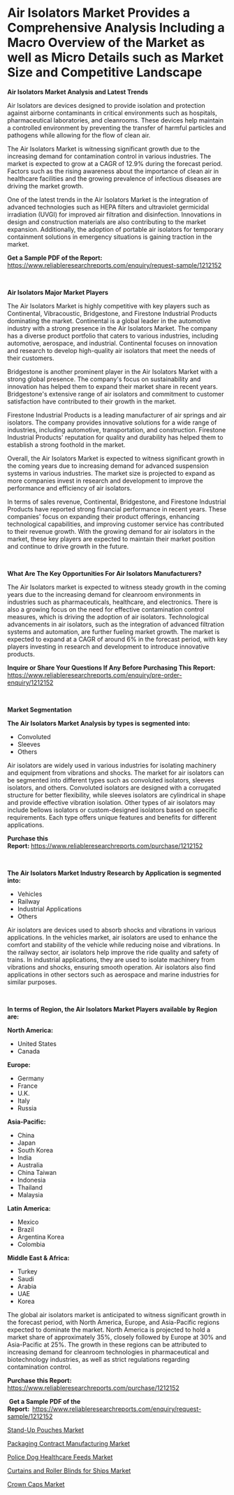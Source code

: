 <p><h1>Air Isolators Market Provides a Comprehensive Analysis Including a Macro Overview of the Market as well as Micro Details such as Market Size and Competitive Landscape</h1></p><p><strong>Air Isolators Market Analysis and Latest Trends</strong></p>
<p><p>Air Isolators are devices designed to provide isolation and protection against airborne contaminants in critical environments such as hospitals, pharmaceutical laboratories, and cleanrooms. These devices help maintain a controlled environment by preventing the transfer of harmful particles and pathogens while allowing for the flow of clean air.</p><p>The Air Isolators Market is witnessing significant growth due to the increasing demand for contamination control in various industries. The market is expected to grow at a CAGR of 12.9% during the forecast period. Factors such as the rising awareness about the importance of clean air in healthcare facilities and the growing prevalence of infectious diseases are driving the market growth.</p><p>One of the latest trends in the Air Isolators Market is the integration of advanced technologies such as HEPA filters and ultraviolet germicidal irradiation (UVGI) for improved air filtration and disinfection. Innovations in design and construction materials are also contributing to the market expansion. Additionally, the adoption of portable air isolators for temporary containment solutions in emergency situations is gaining traction in the market.</p></p>
<p><strong>Get a Sample PDF of the Report:&nbsp;</strong> <a href="https://www.reliableresearchreports.com/enquiry/request-sample/1212152">https://www.reliableresearchreports.com/enquiry/request-sample/1212152</a></p>
<p>&nbsp;</p>
<p><strong>Air Isolators Major Market Players</strong></p>
<p><p>The Air Isolators Market is highly competitive with key players such as Continental, Vibracoustic, Bridgestone, and Firestone Industrial Products dominating the market. Continental is a global leader in the automotive industry with a strong presence in the Air Isolators Market. The company has a diverse product portfolio that caters to various industries, including automotive, aerospace, and industrial. Continental focuses on innovation and research to develop high-quality air isolators that meet the needs of their customers.</p><p>Bridgestone is another prominent player in the Air Isolators Market with a strong global presence. The company's focus on sustainability and innovation has helped them to expand their market share in recent years. Bridgestone's extensive range of air isolators and commitment to customer satisfaction have contributed to their growth in the market.</p><p>Firestone Industrial Products is a leading manufacturer of air springs and air isolators. The company provides innovative solutions for a wide range of industries, including automotive, transportation, and construction. Firestone Industrial Products' reputation for quality and durability has helped them to establish a strong foothold in the market.</p><p>Overall, the Air Isolators Market is expected to witness significant growth in the coming years due to increasing demand for advanced suspension systems in various industries. The market size is projected to expand as more companies invest in research and development to improve the performance and efficiency of air isolators.</p><p>In terms of sales revenue, Continental, Bridgestone, and Firestone Industrial Products have reported strong financial performance in recent years. These companies' focus on expanding their product offerings, enhancing technological capabilities, and improving customer service has contributed to their revenue growth. With the growing demand for air isolators in the market, these key players are expected to maintain their market position and continue to drive growth in the future.</p></p>
<p>&nbsp;</p>
<p><strong>What Are The Key Opportunities For Air Isolators Manufacturers?</strong></p>
<p><p>The Air Isolators market is expected to witness steady growth in the coming years due to the increasing demand for cleanroom environments in industries such as pharmaceuticals, healthcare, and electronics. There is also a growing focus on the need for effective contamination control measures, which is driving the adoption of air isolators. Technological advancements in air isolators, such as the integration of advanced filtration systems and automation, are further fueling market growth. The market is expected to expand at a CAGR of around 6% in the forecast period, with key players investing in research and development to introduce innovative products.</p></p>
<p><strong>Inquire or Share Your Questions If Any Before Purchasing This Report:</strong> <a href="https://www.reliableresearchreports.com/enquiry/pre-order-enquiry/1212152">https://www.reliableresearchreports.com/enquiry/pre-order-enquiry/1212152</a></p>
<p>&nbsp;</p>
<p><strong>Market Segmentation</strong></p>
<p><strong>The Air Isolators Market Analysis by types is segmented into:</strong></p>
<p><ul><li>Convoluted</li><li>Sleeves</li><li>Others</li></ul></p>
<p><p>Air isolators are widely used in various industries for isolating machinery and equipment from vibrations and shocks. The market for air isolators can be segmented into different types such as convoluted isolators, sleeves isolators, and others. Convoluted isolators are designed with a corrugated structure for better flexibility, while sleeves isolators are cylindrical in shape and provide effective vibration isolation. Other types of air isolators may include bellows isolators or custom-designed isolators based on specific requirements. Each type offers unique features and benefits for different applications.</p></p>
<p><strong>Purchase this Report:&nbsp;</strong><a href="https://www.reliableresearchreports.com/purchase/1212152">https://www.reliableresearchreports.com/purchase/1212152</a></p>
<p>&nbsp;</p>
<p><strong>The Air Isolators Market Industry Research by Application is segmented into:</strong></p>
<p><ul><li>Vehicles</li><li>Railway</li><li>Industrial Applications</li><li>Others</li></ul></p>
<p><p>Air isolators are devices used to absorb shocks and vibrations in various applications. In the vehicles market, air isolators are used to enhance the comfort and stability of the vehicle while reducing noise and vibrations. In the railway sector, air isolators help improve the ride quality and safety of trains. In industrial applications, they are used to isolate machinery from vibrations and shocks, ensuring smooth operation. Air isolators also find applications in other sectors such as aerospace and marine industries for similar purposes.</p></p>
<p>&nbsp;</p>
<p><strong>In terms of Region, the Air Isolators Market Players available by Region are:</strong></p>
<p>
    <p> <strong> North America: </strong>
        <ul>
            <li>United States</li>
            <li>Canada</li>
        </ul>
        </p> 
    <p> <strong> Europe: </strong>
        <ul>
            <li>Germany</li>
            <li>France</li>
            <li>U.K.</li>
            <li>Italy</li>
            <li>Russia</li>
        </ul>
        </p> 
    <p> <strong> Asia-Pacific: </strong>
        <ul>
            <li>China</li>
            <li>Japan</li>
            <li>South Korea</li>
            <li>India</li>
            <li>Australia</li>
            <li>China Taiwan</li>
            <li>Indonesia</li>
            <li>Thailand</li>
            <li>Malaysia</li>
        </ul>
        </p> 
    <p> <strong> Latin America: </strong>
        <ul>
            <li>Mexico</li>
            <li>Brazil</li>
            <li>Argentina Korea</li>
            <li>Colombia</li>
        </ul>
        </p> 
    <p> <strong> Middle East & Africa: </strong>
        <ul>
            <li>Turkey</li>
            <li>Saudi</li>
            <li>Arabia</li>
            <li>UAE</li>
            <li>Korea</li>
        </ul>
    </p>
    </p>
<p><p>The global air isolators market is anticipated to witness significant growth in the forecast period, with North America, Europe, and Asia-Pacific regions expected to dominate the market. North America is projected to hold a market share of approximately 35%, closely followed by Europe at 30% and Asia-Pacific at 25%. The growth in these regions can be attributed to increasing demand for cleanroom technologies in pharmaceutical and biotechnology industries, as well as strict regulations regarding contamination control.</p></p>
<p><strong>Purchase this Report: </strong><a href="https://www.reliableresearchreports.com/purchase/1212152">https://www.reliableresearchreports.com/purchase/1212152</a></p>
<p>&nbsp;<strong>Get a Sample PDF of the Report:&nbsp;&nbsp;</strong><a href="https://www.reliableresearchreports.com/enquiry/request-sample/1212152">https://www.reliableresearchreports.com/enquiry/request-sample/1212152</a></p>
<p><strong></strong></p>
<p><p><a href="https://medium.com/@josueherzog/stand-up-pouches-market-outlook-industry-overview-and-forecast-2024-to-2031-95bc323fa905">Stand-Up Pouches Market</a></p><p><a href="https://medium.com/@krithi.reportprime/packaging-contract-manufacturing-market-trends-forecast-and-competitive-analysis-to-2031-cdcaa12765f7">Packaging Contract Manufacturing Market</a></p><p><a href="https://github.com/julyju69/Market-Research-Report-List-2/blob/main/police-dog-healthcare-feeds-market.md">Police Dog Healthcare Feeds Market</a></p><p><a href="https://github.com/nathandecarvalho/Market-Research-Report-List-2/blob/main/curtains-and-roller-blinds-for-ships-market.md">Curtains and Roller Blinds for Ships Market</a></p><p><a href="https://medium.com/@josueherzog/crown-caps-market-trends-and-market-analysis-forecasted-for-period-2024-2031-a2107cf90e5e">Crown Caps Market</a></p></p>